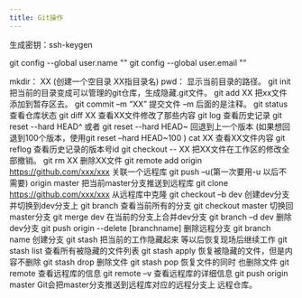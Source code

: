 ```yaml
---
title: Git操作
---
```


生成密钥：ssh-keygen

git config --global user.name ""
git config --global user.email ""

mkdir： XX (创建一个空目录 XX指目录名)
pwd：   显示当前目录的路径。
git init    把当前的目录变成可以管理的git仓库，生成隐藏.git文件。
git add XX   把xx文件添加到暂存区去。
git commit –m “XX”  提交文件 –m 后面的是注释。
git status   查看仓库状态
git diff  XX   查看XX文件修改了那些内容
git log    查看历史记录
git reset  --hard HEAD^ 或者 git reset  --hard HEAD~ 回退到上一个版本
(如果想回退到100个版本，使用git reset –hard HEAD~100 )
cat XX  查看XX文件内容
git reflog   查看历史记录的版本号id
git checkout -- XX  把XX文件在工作区的修改全部撤销。
git rm XX   删除XX文件
git remote add origin https://github.com/xxx/xxx 关联一个远程库
git push –u(第一次要用-u 以后不需要) origin master 把当前master分支推送到远程库
git clone https://github.com/xxx/xxx  从远程库中克隆
git checkout –b dev  创建dev分支 并切换到dev分支上
git branch  查看当前所有的分支
git checkout master 切换回master分支
git merge dev    在当前的分支上合并dev分支
git branch –d dev 删除dev分支
git push origin --delete [branchname] 删除远程分支
git branch name  创建分支
git stash 把当前的工作隐藏起来 等以后恢复现场后继续工作
git stash list 查看所有被隐藏的文件列表
git stash apply 恢复被隐藏的文件，但是内容不删除
git stash drop 删除文件
git stash pop 恢复文件的同时 也删除文件
git remote 查看远程库的信息
git remote –v 查看远程库的详细信息
git push origin master  Git会把master分支推送到远程库对应的远程分支上
远程仓库。
